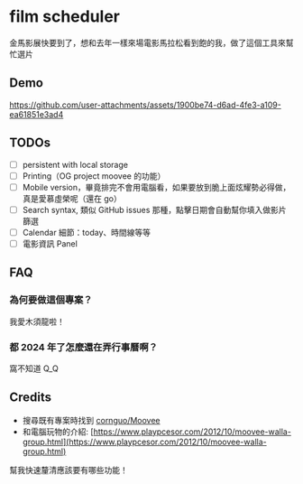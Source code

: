 # film scheduler

金馬影展快要到了，想和去年一樣來場電影馬拉松看到飽的我，做了這個工具來幫忙選片

## Demo

https://github.com/user-attachments/assets/1900be74-d6ad-4fe3-a109-ea61851e3ad4

## TODOs

- [ ] persistent with local storage
- [ ] Printing（OG project moovee 的功能）
- [ ] Mobile version，畢竟排完不會用電腦看，如果要放到脆上面炫耀勢必得做，真是愛慕虛榮呢（還在 go）
- [ ] Search syntax, 類似 GitHub issues 那種，點擊日期會自動幫你填入做影片篩選
- [ ] Calendar 細節：today、時間線等等
- [ ] 電影資訊 Panel

## FAQ

### 為何要做這個專案？

我愛木須龍啦！

### 都 2024 年了怎麼還在弄行事曆啊？

窩不知道 Q_Q

## Credits

* 搜尋既有專案時找到 [cornguo/Moovee](https://github.com/cornguo/Moovee)
* 和電腦玩物的介紹: [https://www.playpcesor.com/2012/10/moovee-walla-group.html](https://www.playpcesor.com/2012/10/moovee-walla-group.html)

幫我快速釐清應該要有哪些功能！
